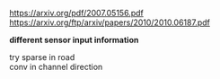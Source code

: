https://arxiv.org/pdf/2007.05156.pdf
https://arxiv.org/ftp/arxiv/papers/2010/2010.06187.pdf


**different sensor input information**

try sparse in road      
conv in channel direction       
